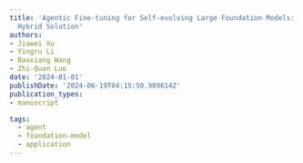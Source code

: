 ```yaml
---
title: 'Agentic Fine-tuning for Self-evolving Large Foundation Models: A Cloud-End
  Hybrid Solution'
authors:
- Jiawei Xu
- Yingru Li
- Baoxiang Wang
- Zhi-Quan Luo
date: '2024-01-01'
publishDate: '2024-06-19T04:15:50.989614Z'
publication_types:
- manuscript

tags:
  - agent
  - foundation-model
  - application
---
```

